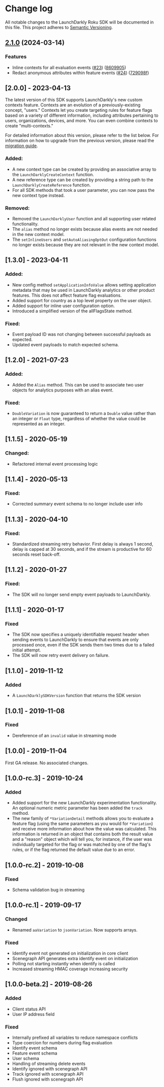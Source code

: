 # Change log

All notable changes to the LaunchDarkly Roku SDK will be documented in this file. This project adheres to [Semantic Versioning](http://semver.org).

## [2.1.0](https://github.com/launchdarkly/roku-client-sdk/compare/2.0.0...2.1.0) (2024-03-14)


### Features

* Inline contexts for all evaluation events ([#23](https://github.com/launchdarkly/roku-client-sdk/issues/23)) ([8609905](https://github.com/launchdarkly/roku-client-sdk/commit/86099052dcad6deb8dc26250b687eb65baa7c310))
* Redact anonymous attributes within feature events ([#24](https://github.com/launchdarkly/roku-client-sdk/issues/24)) ([729098f](https://github.com/launchdarkly/roku-client-sdk/commit/729098f82ffb053215430736ee484b0503d565e3))

## [2.0.0] - 2023-04-13
The latest version of this SDK supports LaunchDarkly's new custom contexts feature. Contexts are an evolution of a previously-existing concept, "users." Contexts let you create targeting rules for feature flags based on a variety of different information, including attributes pertaining to users, organizations, devices, and more. You can even combine contexts to create "multi-contexts." 

For detailed information about this version, please refer to the list below. For information on how to upgrade from the previous version, please read the [migration guide](https://docs.launchdarkly.com/sdk/client-side/roku/migration-1-to-2).

### Added:
- A new context type can be created by providing an associative array to the `LaunchDarklyCreateContext` function.
- A new reference type can be created by providing a string path to the `LaunchDarklyCreateReference` function.
- For all SDK methods that took a user parameter, you can now pass the new context type instead.

### Removed:
- Removed the `LaunchDarklyUser` function and all supporting user related functionality.
- The `alias` method no longer exists because alias events are not needed in the new context model.
- The `setInlineUsers` and `setAutoAliasingOptOut` configuration functions no longer exists because they are not relevant in the new context model.

## [1.3.0] - 2023-04-11
### Added:
- New config method `setApplicationInfoValue` allows setting application metadata that may be used in LaunchDarkly analytics or other product features. This does not affect feature flag evaluations.
- Added support for country as a top level property on the user object.
- Added support for inline user configuration option.
- Introduced a simplified version of the allFlagsState method.

### Fixed:
- Event payload ID was not changing between successful payloads as expected.
- Updated event payloads to match expected schema.

## [1.2.0] - 2021-07-23
### Added:
- Added the `Alias` method. This can be used to associate two user objects for analytics purposes with an alias event.

### Fixed:
- `DoubleVariation` is now guaranteed to return a `Double` value rather than an integer or `Float` type, regardless of whether the value could be represented as an integer.

## [1.1.5] - 2020-05-19
### Changed:
- Refactored internal event processing logic

## [1.1.4] - 2020-05-13
### Fixed:
- Corrected summary event schema to no longer include user info

## [1.1.3] - 2020-04-10
### Fixed:
- Standardized streaming retry behavior. First delay is always 1 second, delay is capped at 30 seconds, and if the stream is productive for 60 seconds reset back-off.

## [1.1.2] - 2020-01-27
### Fixed:
- The SDK will no longer send empty event payloads to LaunchDarkly.

## [1.1.1] - 2020-01-17
### Fixed
- The SDK now specifies a uniquely identifiable request header when sending events to LaunchDarkly to ensure that events are only processed once, even if the SDK sends them two times due to a failed initial attempt.
- The SDK will now retry event delivery on failure.

## [1.1.0] - 2019-11-12
### Added
- A `LaunchDarklySDKVersion` function that returns the SDK version

## [1.0.1] - 2019-11-08
### Fixed
- Dereference of an `invalid` value in streaming mode

## [1.0.0] - 2019-11-04
First GA release. No associated changes.

## [1.0.0-rc.3] - 2019-10-24
### Added
- Added support for the new LaunchDarkly experimentation functionality. An optional numeric metric parameter has been added the `track` method.
- The new family of `*VariationDetail` methods allows you to evaluate a feature flag (using the same parameters as you would for `*Variation`) and receive more information about how the value was calculated. This information is returned in an object that contains both the result value and a "reason" object which will tell you, for instance, if the user was individually targeted for the flag or was matched by one of the flag's rules, or if the flag returned the default value due to an error.

## [1.0.0-rc.2] - 2019-10-08
### Fixed
- Schema validation bug in streaming

## [1.0.0-rc.1] - 2019-09-17
### Changed
- Renamed `aaVariation` to `jsonVariation`. Now supports arrays.
### Fixed
- Identify event not generated on initialization in core client
- Scenegraph API generates extra identify event on initialization
- Polling not starting instantly when identify is called
- Increased streaming HMAC coverage increasing security

## [1.0.0-beta.2] - 2019-08-26
### Added
- Client status API
- User IP address field
### Fixed
- Internally prefixed all variables to reduce namespace conflicts
- Type coercion for numbers during flag evaluation
- Identify event schema
- Feature event schema
- User schema
- Handling of streaming delete events
- Identify ignored with scenegraph API
- Track ignored with scenegraph API
- Flush ignored with scenegraph API
